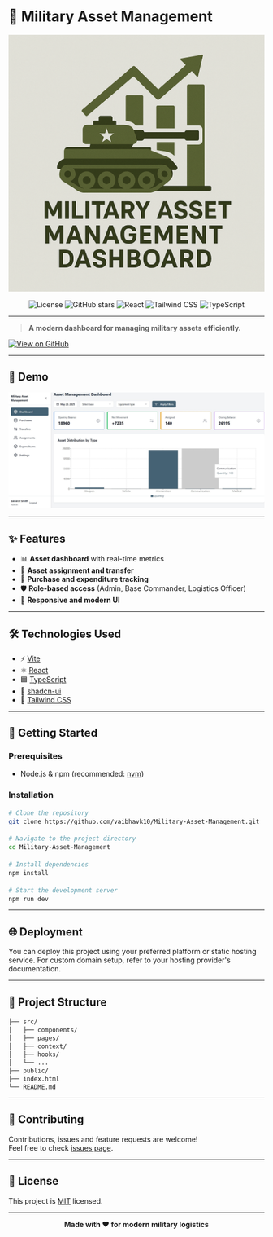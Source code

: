# 🚀 Military Asset Management

![Project Banner](./public/favicon.ico)

<p align="center">
  <img src="https://img.shields.io/github/license/vaibhavk10/Military-Asset-Management?style=flat-square" alt="License" />
  <img src="https://img.shields.io/github/stars/vaibhavk10/Military-Asset-Management?style=flat-square" alt="GitHub stars" />
  <img src="https://img.shields.io/badge/React-20232A?logo=react&logoColor=61DAFB&style=flat-square" alt="React" />
  <img src="https://img.shields.io/badge/TailwindCSS-38B2AC?logo=tailwindcss&logoColor=white&style=flat-square" alt="Tailwind CSS" />
  <img src="https://img.shields.io/badge/TypeScript-007ACC?logo=typescript&logoColor=white&style=flat-square" alt="TypeScript" />
</p>

---

> **A modern dashboard for managing military assets efficiently.**

[![View on GitHub](https://img.shields.io/badge/GitHub-Repository-181717?logo=github&logoColor=white&style=for-the-badge)](https://github.com/vaibhavk10/Military-Asset-Management)

---

## 📸 Demo

![Dashboard Screenshot](/public/dashboard.jpg)

<!-- Optionally, add a GIF for animation/transition demo -->
<!-- ![Demo Animation](https://user-images.githubusercontent.com/placeholder/demo-animation.gif) -->

---

## ✨ Features

- 📊 **Asset dashboard** with real-time metrics
- 🔄 **Asset assignment and transfer**
- 💸 **Purchase and expenditure tracking**
- 🛡️ **Role-based access** (Admin, Base Commander, Logistics Officer)
- 📱 **Responsive and modern UI**

---

## 🛠️ Technologies Used

- ⚡ [Vite](https://vitejs.dev/)
- ⚛️ [React](https://react.dev/)
- 🟦 [TypeScript](https://www.typescriptlang.org/)
- 🎨 [shadcn-ui](https://ui.shadcn.com/)
- 🌈 [Tailwind CSS](https://tailwindcss.com/)

---

## 🚀 Getting Started

### Prerequisites
- Node.js & npm (recommended: [nvm](https://github.com/nvm-sh/nvm#installing-and-updating))

### Installation

```sh
# Clone the repository
git clone https://github.com/vaibhavk10/Military-Asset-Management.git

# Navigate to the project directory
cd Military-Asset-Management

# Install dependencies
npm install

# Start the development server
npm run dev
```

---

## 🌐 Deployment
You can deploy this project using your preferred platform or static hosting service. For custom domain setup, refer to your hosting provider's documentation.

---

## 📂 Project Structure

```
├── src/
│   ├── components/
│   ├── pages/
│   ├── context/
│   ├── hooks/
│   └── ...
├── public/
├── index.html
└── README.md
```

---

## 🤝 Contributing

Contributions, issues and feature requests are welcome!<br />
Feel free to check [issues page](https://github.com/vaibhavk10/Military-Asset-Management/issues).

---

## 📄 License

This project is [MIT](LICENSE) licensed.

---

<p align="center">
  <b>Made with ❤️ for modern military logistics</b>
</p>
